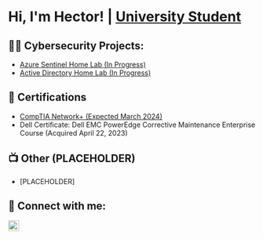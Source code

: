 <h1>Hi, I'm Hector! | <a href="https://www.linkedin.com/in/Hector-Garcia1012/">  
University Student </a>

<h2>👨‍💻 Cybersecurity Projects:</h2>

  - [Azure Sentinel Home Lab (In Progress)](https://github.com/HectorCyber/AzureSentinelLab/tree/main)
  - [Active Directory Home Lab (In Progress)](https://github.com/HectorCyber/LABURL)
    
<h2>📄 Certifications</h2>

- [CompTIA Network+ (Expected March 2024)](https://www.comptia.org/certifications/network)
- Dell Certificate: Dell EMC PowerEdge Corrective Maintenance Enterprise Course (Acquired April 22, 2023)
  
<h2>📺 Other (PLACEHOLDER)</h2>

- [PLACEHOLDER]


<h2> 👥 Connect with me:</h2>


[<img align="left" alt="HectorGarcia | LinkedIn" width="22px" src="https://cdn.jsdelivr.net/npm/simple-icons@v3/icons/linkedin.svg" />][linkedin]



[linkedin]: https://www.linkedin.com/in/Hector-Garcia1012
